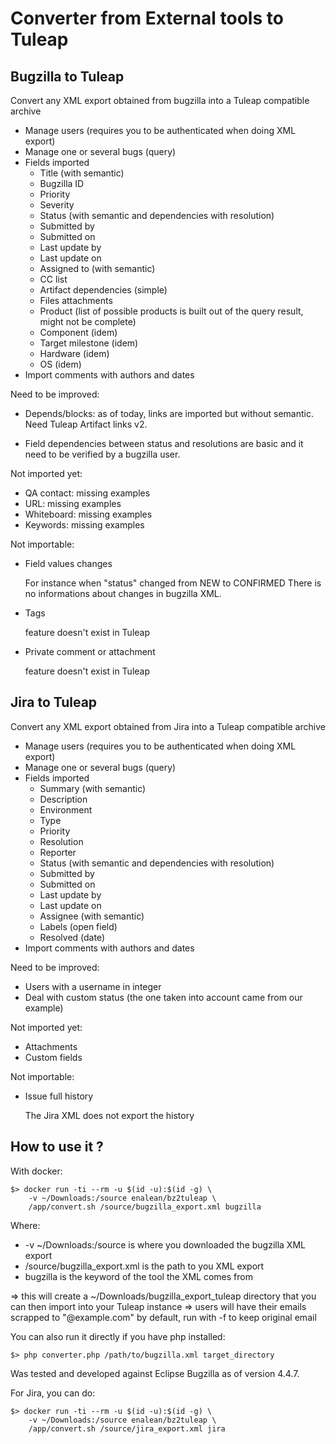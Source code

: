 Converter from External tools to Tuleap
========================================

Bugzilla to Tuleap
------------------

Convert any XML export obtained from bugzilla into a Tuleap compatible archive

* Manage users (requires you to be authenticated when doing XML export)
* Manage one or several bugs (query)
* Fields imported
  * Title  (with semantic)
  * Bugzilla ID
  * Priority
  * Severity
  * Status  (with semantic and dependencies with resolution)
  * Submitted by
  * Submitted on
  * Last update by
  * Last update on
  * Assigned to (with semantic)
  * CC list
  * Artifact dependencies (simple)
  * Files attachments
  * Product (list of possible products is built out of the query result, might not be complete)
  * Component (idem)
  * Target milestone (idem)
  * Hardware (idem)
  * OS (idem)
* Import comments with authors and dates

Need to be improved:

* Depends/blocks: as of today, links are imported but without semantic. Need
  Tuleap Artifact links v2.

* Field dependencies between status and resolutions are basic and it need to be
  verified by a bugzilla user.

Not imported yet:

* QA contact: missing examples
* URL: missing examples
* Whiteboard: missing examples
* Keywords: missing examples

Not importable:

* Field values changes

  For instance when "status" changed from NEW to CONFIRMED
  There is no informations about changes in bugzilla XML.

* Tags

  feature doesn't exist in Tuleap

* Private comment or attachment

  feature doesn't exist in Tuleap
  
  
Jira to Tuleap
--------------

Convert any XML export obtained from Jira into a Tuleap compatible archive

* Manage users (requires you to be authenticated when doing XML export)
* Manage one or several bugs (query)
* Fields imported
  * Summary  (with semantic)
  * Description
  * Environment
  * Type
  * Priority
  * Resolution
  * Reporter
  * Status  (with semantic and dependencies with resolution)
  * Submitted by
  * Submitted on
  * Last update by
  * Last update on
  * Assignee (with semantic)
  * Labels (open field)
  * Resolved (date)
* Import comments with authors and dates

Need to be improved:

* Users with a username in integer
* Deal with custom status (the one taken into account came from our example)

Not imported yet:

* Attachments
* Custom fields

Not importable:

* Issue full history

  The Jira XML does not export the history

How to use it ?
--------------

With docker:

    $> docker run -ti --rm -u $(id -u):$(id -g) \
        -v ~/Downloads:/source enalean/bz2tuleap \
        /app/convert.sh /source/bugzilla_export.xml bugzilla

Where:

* -v ~/Downloads:/source is where you downloaded the bugzilla XML export
* /source/bugzilla_export.xml is the path to you XML export
* bugzilla is the keyword of the tool the XML comes from

=> this will create a ~/Downloads/bugzilla_export_tuleap directory that you can
   then import into your Tuleap instance
=> users will have their emails scrapped to "@example.com" by default, run
   with -f to keep original email

You can also run it directly if you have php installed:

    $> php converter.php /path/to/bugzilla.xml target_directory

Was tested and developed against Eclipse Bugzilla as of version 4.4.7.

For Jira, you can do:

    $> docker run -ti --rm -u $(id -u):$(id -g) \
        -v ~/Downloads:/source enalean/bz2tuleap \
        /app/convert.sh /source/jira_export.xml jira